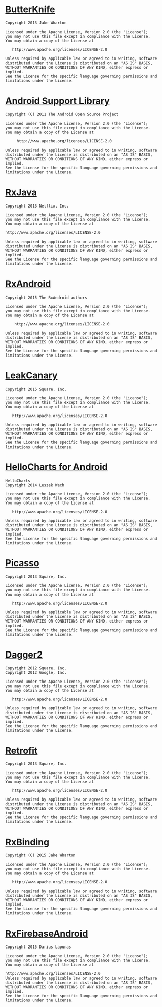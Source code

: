 ---
---

# [ButterKnife](http://jakewharton.github.io/butterknife/)
	Copyright 2013 Jake Wharton

	Licensed under the Apache License, Version 2.0 (the "License");
	you may not use this file except in compliance with the License.
	You may obtain a copy of the License at

	   http://www.apache.org/licenses/LICENSE-2.0

	Unless required by applicable law or agreed to in writing, software
	distributed under the License is distributed on an "AS IS" BASIS,
	WITHOUT WARRANTIES OR CONDITIONS OF ANY KIND, either express or implied.
	See the License for the specific language governing permissions and
	limitations under the License.

# [Android Support Library](https://developer.android.com/topic/libraries/support-library/index.html)

	Copyright (C) 2011 The Android Open Source Project

	Licensed under the Apache License, Version 2.0 (the "License");
	you may not use this file except in compliance with the License.
	You may obtain a copy of the License at

	     http://www.apache.org/licenses/LICENSE-2.0

	Unless required by applicable law or agreed to in writing, software
	distributed under the License is distributed on an "AS IS" BASIS,
	WITHOUT WARRANTIES OR CONDITIONS OF ANY KIND, either express or implied.
	See the License for the specific language governing permissions and
	limitations under the License.

# [RxJava](https://github.com/ReactiveX/RxJava)

	Copyright 2013 Netflix, Inc.

	Licensed under the Apache License, Version 2.0 (the "License"); 
	you may not use this file except in compliance with the License. 
	You may obtain a copy of the License at

	http://www.apache.org/licenses/LICENSE-2.0

	Unless required by applicable law or agreed to in writing, software 
	distributed under the License is distributed on an "AS IS" BASIS, 
	WITHOUT WARRANTIES OR CONDITIONS OF ANY KIND, either express or implied. 
	See the License for the specific language governing permissions and 
	limitations under the License.

# [RxAndroid](https://github.com/ReactiveX/RxAndroid)

	Copyright 2015 The RxAndroid authors

	Licensed under the Apache License, Version 2.0 (the "License");
	you may not use this file except in compliance with the License.
	You may obtain a copy of the License at

	    http://www.apache.org/licenses/LICENSE-2.0

	Unless required by applicable law or agreed to in writing, software
	distributed under the License is distributed on an "AS IS" BASIS,
	WITHOUT WARRANTIES OR CONDITIONS OF ANY KIND, either express or implied.
	See the License for the specific language governing permissions and
	limitations under the License.

# [LeakCanary](https://github.com/square/leakcanary)

	Copyright 2015 Square, Inc.

	Licensed under the Apache License, Version 2.0 (the "License");
	you may not use this file except in compliance with the License.
	You may obtain a copy of the License at

	   http://www.apache.org/licenses/LICENSE-2.0

	Unless required by applicable law or agreed to in writing, software
	distributed under the License is distributed on an "AS IS" BASIS,
	WITHOUT WARRANTIES OR CONDITIONS OF ANY KIND, either express or implied.
	See the License for the specific language governing permissions and
	limitations under the License.

# [HelloCharts for Android](https://github.com/lecho/hellocharts-android)

	HelloCharts 
	Copyright 2014 Leszek Wach

	Licensed under the Apache License, Version 2.0 (the "License");
	you may not use this file except in compliance with the License.
	You may obtain a copy of the License at

	   http://www.apache.org/licenses/LICENSE-2.0

	Unless required by applicable law or agreed to in writing, software
	distributed under the License is distributed on an "AS IS" BASIS,
	WITHOUT WARRANTIES OR CONDITIONS OF ANY KIND, either express or implied.
	See the License for the specific language governing permissions and
	limitations under the License.

# [Picasso](http://square.github.io/picasso/)

	Copyright 2013 Square, Inc.

	Licensed under the Apache License, Version 2.0 (the "License");
	you may not use this file except in compliance with the License.
	You may obtain a copy of the License at

	   http://www.apache.org/licenses/LICENSE-2.0

	Unless required by applicable law or agreed to in writing, software
	distributed under the License is distributed on an "AS IS" BASIS,
	WITHOUT WARRANTIES OR CONDITIONS OF ANY KIND, either express or implied.
	See the License for the specific language governing permissions and
	limitations under the License.

# [Dagger2](http://google.github.io/dagger/)

	Copyright 2012 Square, Inc.
	Copyright 2012 Google, Inc.

	Licensed under the Apache License, Version 2.0 (the "License");
	you may not use this file except in compliance with the License.
	You may obtain a copy of the License at

	   http://www.apache.org/licenses/LICENSE-2.0

	Unless required by applicable law or agreed to in writing, software
	distributed under the License is distributed on an "AS IS" BASIS,
	WITHOUT WARRANTIES OR CONDITIONS OF ANY KIND, either express or implied.
	See the License for the specific language governing permissions and
	limitations under the License.

# [Retrofit](http://square.github.io/retrofit/)

	Copyright 2013 Square, Inc.

	Licensed under the Apache License, Version 2.0 (the "License");
	you may not use this file except in compliance with the License.
	You may obtain a copy of the License at

	   http://www.apache.org/licenses/LICENSE-2.0

	Unless required by applicable law or agreed to in writing, software
	distributed under the License is distributed on an "AS IS" BASIS,
	WITHOUT WARRANTIES OR CONDITIONS OF ANY KIND, either express or implied.
	See the License for the specific language governing permissions and
	limitations under the License.

# [RxBinding](https://github.com/JakeWharton/RxBinding)

	Copyright (C) 2015 Jake Wharton

	Licensed under the Apache License, Version 2.0 (the "License");
	you may not use this file except in compliance with the License.
	You may obtain a copy of the License at

	   http://www.apache.org/licenses/LICENSE-2.0

	Unless required by applicable law or agreed to in writing, software
	distributed under the License is distributed on an "AS IS" BASIS,
	WITHOUT WARRANTIES OR CONDITIONS OF ANY KIND, either express or implied.
	See the License for the specific language governing permissions and
	limitations under the License.

# [RxFirebaseAndroid](https://github.com/DariusL/RxFirebaseAndroid)

	Copyright 2015 Darius Lapūnas

	Licensed under the Apache License, Version 2.0 (the "License"); 
	you may not use this file except in compliance with the License. 
	You may obtain a copy of the License at

	http://www.apache.org/licenses/LICENSE-2.0
	Unless required by applicable law or agreed to in writing, software 
	distributed under the License is distributed on an "AS IS" BASIS, 
	WITHOUT WARRANTIES OR CONDITIONS OF ANY KIND, either express or implied. 
	See the License for the specific language governing permissions and 
	limitations under the License.